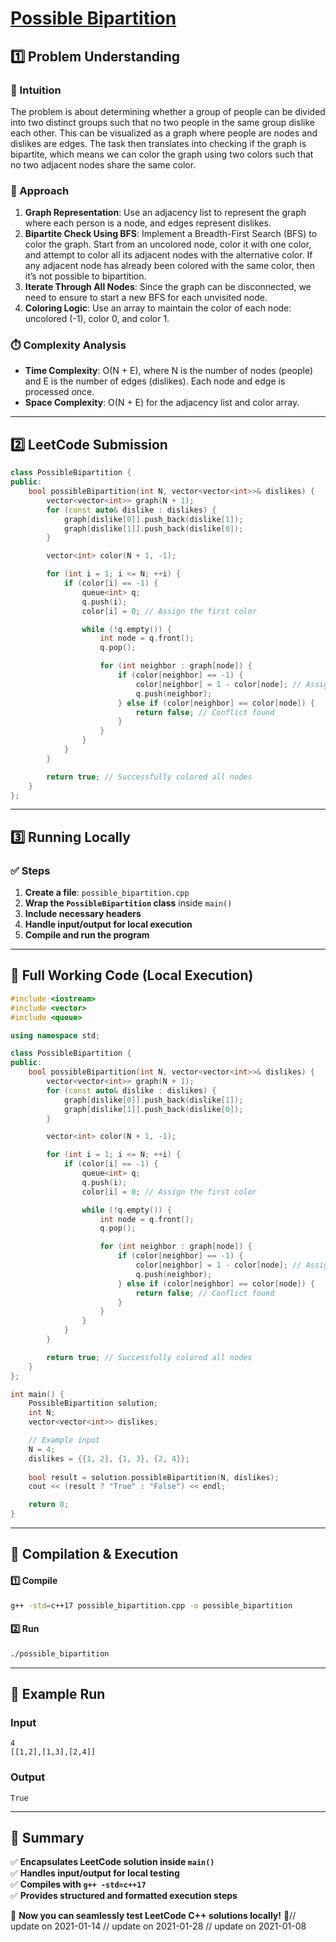 # **[Possible Bipartition](https://leetcode.com/problems/possible-bipartition/description/)**  

## **1️⃣ Problem Understanding**  
### **📌 Intuition**  
The problem is about determining whether a group of people can be divided into two distinct groups such that no two people in the same group dislike each other. This can be visualized as a graph where people are nodes and dislikes are edges. The task then translates into checking if the graph is bipartite, which means we can color the graph using two colors such that no two adjacent nodes share the same color.

### **🚀 Approach**  
1. **Graph Representation**: Use an adjacency list to represent the graph where each person is a node, and edges represent dislikes.
2. **Bipartite Check Using BFS**: Implement a Breadth-First Search (BFS) to color the graph. Start from an uncolored node, color it with one color, and attempt to color all its adjacent nodes with the alternative color. If any adjacent node has already been colored with the same color, then it’s not possible to bipartition.
3. **Iterate Through All Nodes**: Since the graph can be disconnected, we need to ensure to start a new BFS for each unvisited node.
4. **Coloring Logic**: Use an array to maintain the color of each node: uncolored (-1), color 0, and color 1.

### **⏱️ Complexity Analysis**  
- **Time Complexity**: O(N + E), where N is the number of nodes (people) and E is the number of edges (dislikes). Each node and edge is processed once.
- **Space Complexity**: O(N + E) for the adjacency list and color array.

---  

## **2️⃣ LeetCode Submission**  
```cpp
class PossibleBipartition {
public:
    bool possibleBipartition(int N, vector<vector<int>>& dislikes) {
        vector<vector<int>> graph(N + 1);
        for (const auto& dislike : dislikes) {
            graph[dislike[0]].push_back(dislike[1]);
            graph[dislike[1]].push_back(dislike[0]);
        }

        vector<int> color(N + 1, -1);

        for (int i = 1; i <= N; ++i) {
            if (color[i] == -1) {
                queue<int> q;
                q.push(i);
                color[i] = 0; // Assign the first color

                while (!q.empty()) {
                    int node = q.front();
                    q.pop();

                    for (int neighbor : graph[node]) {
                        if (color[neighbor] == -1) {
                            color[neighbor] = 1 - color[node]; // Assign alternate color
                            q.push(neighbor);
                        } else if (color[neighbor] == color[node]) {
                            return false; // Conflict found
                        }
                    }
                }
            }
        }

        return true; // Successfully colored all nodes
    }
};
```  

---  

## **3️⃣ Running Locally**  
### **✅ Steps**  
1. **Create a file**: `possible_bipartition.cpp`  
2. **Wrap the `PossibleBipartition` class** inside `main()`  
3. **Include necessary headers**  
4. **Handle input/output for local execution**  
5. **Compile and run the program**  

---  

## **📝 Full Working Code (Local Execution)**  
```cpp
#include <iostream>
#include <vector>
#include <queue>

using namespace std;

class PossibleBipartition {
public:
    bool possibleBipartition(int N, vector<vector<int>>& dislikes) {
        vector<vector<int>> graph(N + 1);
        for (const auto& dislike : dislikes) {
            graph[dislike[0]].push_back(dislike[1]);
            graph[dislike[1]].push_back(dislike[0]);
        }

        vector<int> color(N + 1, -1);

        for (int i = 1; i <= N; ++i) {
            if (color[i] == -1) {
                queue<int> q;
                q.push(i);
                color[i] = 0; // Assign the first color

                while (!q.empty()) {
                    int node = q.front();
                    q.pop();

                    for (int neighbor : graph[node]) {
                        if (color[neighbor] == -1) {
                            color[neighbor] = 1 - color[node]; // Assign alternate color
                            q.push(neighbor);
                        } else if (color[neighbor] == color[node]) {
                            return false; // Conflict found
                        }
                    }
                }
            }
        }

        return true; // Successfully colored all nodes
    }
};

int main() {
    PossibleBipartition solution;
    int N;
    vector<vector<int>> dislikes;

    // Example input
    N = 4;
    dislikes = {{1, 2}, {1, 3}, {2, 4}};
    
    bool result = solution.possibleBipartition(N, dislikes);
    cout << (result ? "True" : "False") << endl;

    return 0;
}
```  

---  

## **🔧 Compilation & Execution**  
#### **1️⃣ Compile**  
```bash
g++ -std=c++17 possible_bipartition.cpp -o possible_bipartition
```  

#### **2️⃣ Run**  
```bash
./possible_bipartition
```  

---  

## **🎯 Example Run**  
### **Input**  
```
4
[[1,2],[1,3],[2,4]]
```  
### **Output**  
```
True
```  

---  

## **📌 Summary**  
✅ **Encapsulates LeetCode solution inside `main()`**  
✅ **Handles input/output for local testing**  
✅ **Compiles with `g++ -std=c++17`**  
✅ **Provides structured and formatted execution steps**  

🚀 **Now you can seamlessly test LeetCode C++ solutions locally!** 🚀// update on 2021-01-14
// update on 2021-01-28
// update on 2021-01-08
